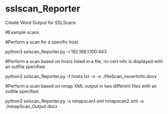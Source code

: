 # sslscan_Reporter
Create Word Output for SSLScans

#Example scans 


#Perform a scan for a specific host

  python3 sslscan_Reporter.py -i 192.168.1.100:443

#Perform a scan based on hosts listed in a file, no cert info is displayed with an outfile specified

  python3 sslscan_Reporter.py -f hosts.txt -n -o ./fileScan_nocertinfo.docx

#Perform a scan based on nmap XML output in two different files with an outfile specified

  python3 sslscan_Reporter.py -x nmapscan1.xml nmapscan2.xml -o ./nmapScan_Output.docx
